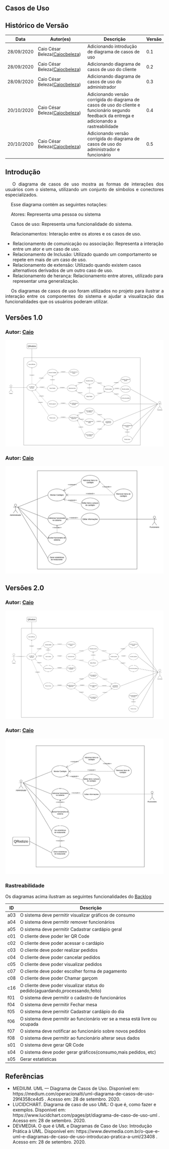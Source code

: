 ## Casos de Uso
## Histórico de Versão

<table>
  <thead>
    <tr>
      <th>Data</th>
      <th>Autor(es)</th>
      <th>Descrição</th>
      <th>Versão</th>
    </tr>
  </thead>

  <tbody>
    <tr>
      <td>28/09/2020</td>
      <td>
        Caio César Beleza(<a target="blank" href="https://github.com/Caiocbeleza">Caiocbeleza</a>)
      </td>
      <td>Adicionando introdução de diagrama de casos de uso </td>
      <td>0.1</td>
    </tr>
    <tr>
      <td>28/09/2020</td>
      <td>
        Caio César Beleza(<a target="blank" href="https://github.com/Caiocbeleza">Caiocbeleza</a>)
      </td>
      <td>Adicionando diagrama de casos de uso do cliente</td>
      <td>0.2</td>
    </tr>
    <tr>
      <td>28/09/2020</td>
      <td>
        Caio César Beleza(<a target="blank" href="https://github.com/Caiocbeleza">Caiocbeleza</a>)
      </td>
      <td>Adicionando diagrama de casos de uso do administrador</td>
      <td>0.3</td>
    </tr>
    <tr>
      <td>20/10/2020</td>
      <td>
        Caio César Beleza(<a target="blank" href="https://github.com/Caiocbeleza">Caiocbeleza</a>)
      </td>
      <td>Adicionando versão corrigida do diagrama de casos de uso do cliente e funcionário segundo feedback da entrega e adicionando a rastreabilidade</td>
      <td>0.4</td>
    </tr>
    <tr>
      <td>20/10/2020</td>
      <td>
        Caio César Beleza(<a target="blank" href="https://github.com/Caiocbeleza">Caiocbeleza</a>)
      </td>
      <td>Adicionando versão corrigida do diagrama de casos de uso do administrador e funcionário</td>
      <td>0.5</td>
    </tr>
  </tbody>
</table>

## Introdução

<p align="justify">&emsp;
O diagrama de casos de uso mostra as formas de interações dos usuários com o sistema, utilizando um conjunto de símbolos e conectores especializados.
</p>

<p align="justify">&emsp;
Esse diagrama contém as seguintes notações:
</p>

<p align="justify">&emsp;
Atores: Representa uma pessoa ou sistema
</p>

<p align="justify">&emsp;
Casos de uso: Representa uma funcionalidade do sistema.
</p>

<p align="justify">&emsp;
Relacionamentos: Interação entre os atores e os casos de uso.
<ul>
<li>
Relacionamento de comunicação ou associação: Representa a interação entre um ator e um caso de uso.
</li>
<li>
Relacionamento de Inclusão: Utilizado quando um comportamento se repete em mais de um caso de uso.
</li>
<li>
Relacionamento de extensão: Utilizado quando existem casos alternativos derivados de um outro caso de uso.
</li>
<li>
Relacionamento de herança: Relacionamento entre atores, utilizado para representar uma generalização.
</li>
</ul>
</p>

<p align="justify">&emsp;
Os diagramas de casos de uso foram utilizados no projeto para ilustrar a interação entre os componentes do sistema e ajudar a visualização das funcionalidades que os usuários poderam utilizar.
</p>

## Versões 1.0


### Autor: [Caio](https://github.com/Caiocbeleza)

![Diagrama casos de uso cliente](../../images/UML/userCase.png)

### Autor: [Caio](https://github.com/Caiocbeleza)

![Diagrama casos de uso cliente](../../images/UML/userCaseAdm.png)

## Versões 2.0

### Autor: [Caio](https://github.com/Caiocbeleza)

![Diagrama casos de uso cliente corrigido](../../images/UML/userCaseCorrigido.png)

### Autor: [Caio](https://github.com/Caiocbeleza)

![Diagrama casos de uso cliente](../../images/UML/userCaseAdmCorrigido.png)

### Rastreabilidade

Os diagramas acima ilustram as seguintes funcionalidades do [Backlog](../../docs/backlog/backlog_produtov2.md)


|ID|Descrição|
|--|--|
|a03|O sistema deve permitir visualizar gráficos de consumo|
|a04|O sistema deve permitir remover funcionários|
|a05|O sistema deve permitir Cadastrar cardápio geral|
|c01|O cliente deve poder ler QR Code|
|c02|O cliente deve poder acessar o cardápio|
|c03|O cliente deve poder realizar pedidos|
|c04|O cliente deve poder cancelar pedidos|
|c05|O cliente deve poder visualizar pedidos|
|c07|O cliente deve poder escolher forma de pagamento|
|c08|O cliente deve poder Chamar garçom|
|c16|O cliente deve poder visualizar status do pedido(aguardando,processando,feito)|
|f01|O sistema deve permitir o cadastro de funcionários|
|f04|O sistema deve permitir Fechar mesa|
|f05|O sistema deve permitir Cadastrar cardápio do dia|
|f06|O sistema deve permitir ao funcionário ver se a mesa está livre ou ocupada|
|f07|O sistema deve notificar ao funcionário sobre novos pedidos|
|f08|O sistema deve permitir ao funcionário alterar seus dados|
|s01|O sistema deve gerar QR Code|
|s04|O sistema deve poder gerar gráficos(consumo,mais pedidos, etc)|
|s05|Gerar estatísticas|


## Referências
<ul>
<li>
MEDIUM. UML — Diagrama de Casos de Uso. Disponível em: https://medium.com/operacionalti/uml-diagrama-de-casos-de-uso-29f4358ce4d5 . Acesso em: 28 de setembro. 2020.
</li>
<li>
LUCIDCHART.
Diagrama de caso de uso UML: O que é, como fazer e exemplos. Disponível em: https://www.lucidchart.com/pages/pt/diagrama-de-caso-de-uso-uml . Acesso em: 28 de setembro. 2020.
</li>
<li>
DEVMEDIA. O que é UML e Diagramas de Caso de Uso: Introdução Prática à UML. Disponível em: https://www.devmedia.com.br/o-que-e-uml-e-diagramas-de-caso-de-uso-introducao-pratica-a-uml/23408 . Acesso em: 28 de setembro. 2020.
</li>
</ul>
